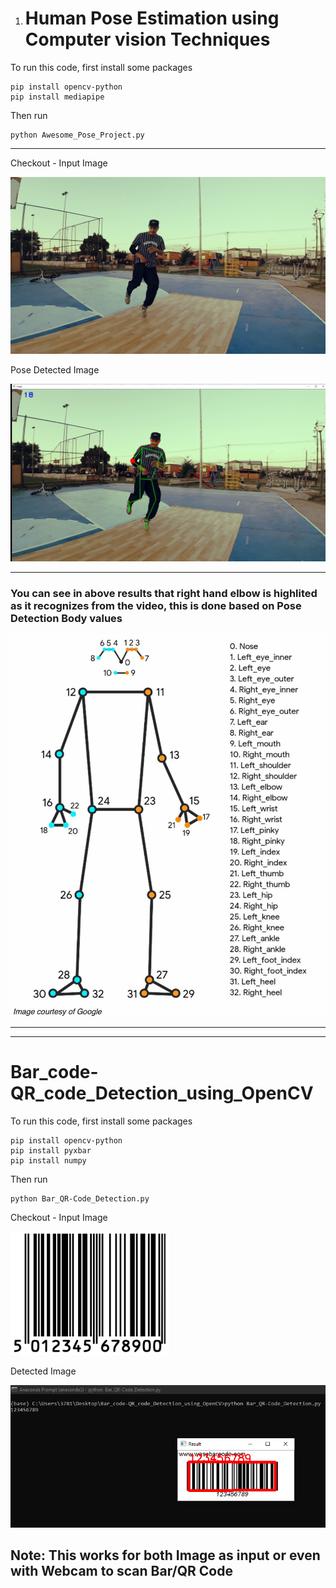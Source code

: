 1. # Human Pose Estimation using Computer vision Techniques

To run this code,
first install some packages
```
pip install opencv-python
pip install mediapipe
```

Then run
```
python Awesome_Pose_Project.py
```

<hr>

Checkout - 
Input Image

![Image](https://github.com/Gangadharbhuvan/Machine_Learning-Projects/blob/master/OpenCV%20Projects/Human_Pose_Estimation_using_OpenCV/data/Img_1.png)



Pose Detected Image

![Results](https://github.com/Gangadharbhuvan/Machine_Learning-Projects/blob/master/OpenCV%20Projects/Human_Pose_Estimation_using_OpenCV/results/Pose_1.png)

<hr>


### You can see in above results that right hand elbow is highlited as it recognizes from the video, this is done based on Pose Detection Body values 

![Here](https://github.com/Gangadharbhuvan/Machine_Learning-Projects/blob/master/OpenCV%20Projects/Human_Pose_Estimation_using_OpenCV/data/Pose-Detection__Body_Values.jpeg)


<hr>
<hr>

# Bar_code-QR_code_Detection_using_OpenCV

To run this code,
first install some packages
```
pip install opencv-python
pip install pyxbar
pip install numpy
```

Then run
```
python Bar_QR-Code_Detection.py
```

Checkout - 
Input Image

![Image](https://github.com/Gangadharbhuvan/Machine_Learning-Projects/blob/master/OpenCV%20Projects/Bar_code-QR_code_Detection_using_OpenCV/data/bar_code/bar-code_2.png)



Detected Image

![Results](https://github.com/Gangadharbhuvan/Machine_Learning-Projects/blob/master/OpenCV%20Projects/Bar_code-QR_code_Detection_using_OpenCV/results/bar-code.png)

## Note: This works for both Image as input or even with Webcam to scan Bar/QR Code
